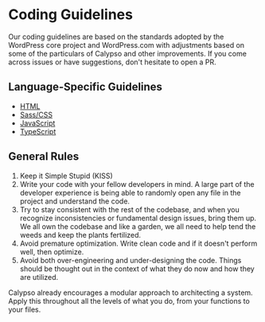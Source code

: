 # Coding Guidelines

Our coding guidelines are based on the standards adopted by the WordPress core project and WordPress.com with adjustments based on some of the particulars of Calypso and other improvements. If you come across issues or have suggestions, don't hesitate to open a PR.

## Language-Specific Guidelines

- [HTML](coding-guidelines/html.md)
- [Sass/CSS](coding-guidelines/css.md)
- [JavaScript](coding-guidelines/javascript.md)
- [TypeScript](coding-guidelines/typescript.md)

## General Rules

1. Keep it Simple Stupid (KISS)
2. Write your code with your fellow developers in mind. A large part of the developer experience is being able to randomly open any file in the project and understand the code.
3. Try to stay consistent with the rest of the codebase, and when you recognize inconsistencies or fundamental design issues, bring them up. We all own the codebase and like a garden, we all need to help tend the weeds and keep the plants fertilized.
4. Avoid premature optimization. Write clean code and if it doesn't perform well, then optimize.
5. Avoid both over-engineering and under-designing the code. Things should be thought out in the context of what they do now and how they are utilized.

Calypso already encourages a modular approach to architecting a system. Apply this throughout all the levels of what you do, from your functions to your files.

